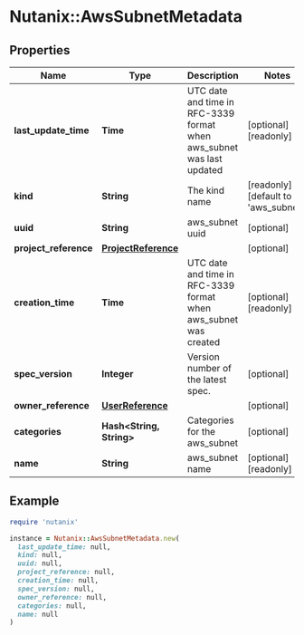 # Nutanix::AwsSubnetMetadata

## Properties

| Name | Type | Description | Notes |
| ---- | ---- | ----------- | ----- |
| **last_update_time** | **Time** | UTC date and time in RFC-3339 format when aws_subnet was last updated  | [optional][readonly] |
| **kind** | **String** | The kind name | [readonly][default to &#39;aws_subnet&#39;] |
| **uuid** | **String** | aws_subnet uuid | [optional] |
| **project_reference** | [**ProjectReference**](ProjectReference.md) |  | [optional] |
| **creation_time** | **Time** | UTC date and time in RFC-3339 format when aws_subnet was created  | [optional][readonly] |
| **spec_version** | **Integer** | Version number of the latest spec. | [optional] |
| **owner_reference** | [**UserReference**](UserReference.md) |  | [optional] |
| **categories** | **Hash&lt;String, String&gt;** | Categories for the aws_subnet | [optional] |
| **name** | **String** | aws_subnet name | [optional][readonly] |

## Example

```ruby
require 'nutanix'

instance = Nutanix::AwsSubnetMetadata.new(
  last_update_time: null,
  kind: null,
  uuid: null,
  project_reference: null,
  creation_time: null,
  spec_version: null,
  owner_reference: null,
  categories: null,
  name: null
)
```

